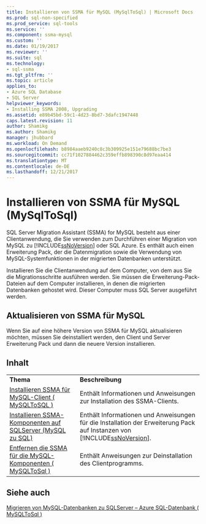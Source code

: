```yaml
---
title: Installieren von SSMA für MySQL (MySqlToSql) | Microsoft Docs
ms.prod: sql-non-specified
ms.prod_service: sql-tools
ms.service: ''
ms.component: ssma-mysql
ms.custom: ''
ms.date: 01/19/2017
ms.reviewer: ''
ms.suite: sql
ms.technology:
- sql-ssma
ms.tgt_pltfrm: ''
ms.topic: article
applies_to:
- Azure SQL Database
- SQL Server
helpviewer_keywords:
- Installing SSMA 2008, Upgrading
ms.assetid: e89b45bd-59c1-4d23-8bd7-3dafc1947448
caps.latest.revision: 11
author: Shamikg
ms.author: Shamikg
manager: jhubbard
ms.workload: On Demand
ms.openlocfilehash: b8984aaeb9240c8c3b309925e151e79688bc7be3
ms.sourcegitcommit: cc71f1027884462c359effb898390c8d97eaa414
ms.translationtype: MT
ms.contentlocale: de-DE
ms.lasthandoff: 12/21/2017
---
```

# <a name="installing-ssma-for-mysql-mysqltosql"></a>Installieren von SSMA für MySQL (MySqlToSql)
SQL Server Migration Assistant (SSMA) for MySQL besteht aus einer Clientanwendung, die Sie verwenden zum Durchführen einer Migration von MySQL zu [!INCLUDE[ssNoVersion](../../includes/ssnoversion_md.md)] oder SQL Azure. Es enthält auch einen Erweiterung Pack, der die Datenmigration sowie die Verwendung von MySQL-Systemfunktionen in der migrierten Datenbanken unterstützt.  
  
Installieren Sie die Clientanwendung auf dem Computer, von dem aus Sie die Migrationsschritte ausführen werden. Sie müssen die Erweiterung-Pack-Dateien auf dem Computer installieren, in denen die migrierten Datenbanken gehostet wird.  Dieser Computer muss SQL Server ausgeführt werden.  
  
## <a name="upgrading-ssma-for-mysql"></a>Aktualisieren von SSMA für MySQL  
Wenn Sie auf eine höhere Version von SSMA für MySQL aktualisieren möchten, müssen Sie deinstalliert werden, den Client und Server Erweiterung Pack und dann die neuere Version installieren.  
  
## <a name="contents"></a>Inhalt  
  
|||  
|-|-|  
|**Thema**|**Beschreibung**|  
|[Installieren SSMA für MySQL-Client &#40; MySQLToSQL &#41;](../../ssma/mysql/installing-ssma-for-mysql-client-mysqltosql.md)|Enthält Informationen und Anweisungen zur Installation des SSMA-Clients.|  
|[Installieren SSMA-Komponenten auf SQLServer (MySQL zu SQL)](http://msdn.microsoft.com/en-us/6772d0c5-258f-4d7b-afb0-b5f810e71af1)|Enthält Informationen und Anweisungen für die Installation der Erweiterung Pack auf Instanzen von [!INCLUDE[ssNoVersion](../../includes/ssnoversion_md.md)].|  
|[Entfernen die SSMA für die MySQL-Komponenten &#40; MySQLToSql &#41;](../../ssma/mysql/removing-the-ssma-for-mysql-components-mysqltosql.md)|Enthält Anweisungen zur Deinstallation des Clientprogramms.|  
  
## <a name="see-also"></a>Siehe auch  
[Migrieren von MySQL-Datenbanken zu SQLServer – Azure SQL-Datenbank &#40; MySQLToSql &#41;](../../ssma/mysql/migrating-mysql-databases-to-sql-server-azure-sql-db-mysqltosql.md)  
  
